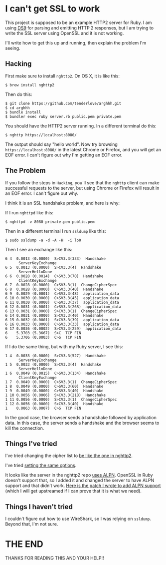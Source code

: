 # I can't get SSL to work

This project is supposed to be an example HTTP2 server for Ruby.  I am using
[DS9](https://github.com/tenderlove/ds9) for parsing and emitting HTTP 2 responses,
but I am trying to write the SSL server using OpenSSL and it is not working.

I'll write how to get this up and running, then explain the problem I'm seeing.

## Hacking

First make sure to install `nghttp2`.  On OS X, it is like this:

```
$ brew install nghttp2
```

Then do this:

```
$ git clone https://github.com/tenderlove/arghhh.git
$ cd arghhh
$ bundle install
$ bundler exec ruby server.rb public.pem private.pem
```

You should have the HTTP2 server running.  In a different terminal do this:

```
$ nghttp https://localhost:8080/
```

The output should say "hello world".  Now try browsing `https://localhost:8080/`
in the latest Chrome or Firefox, and you will get an EOF error.  I can't figure
out why I'm getting an EOF error.

## The Problem

If you follow the steps in `Hacking`, you'll see that the `nghttp` client can make
successful requests to the server, but using Chrome or Firefox will result
in an EOF error.  I can't figure out why.

I think it is an SSL handshake problem, and here is why:

If I run `nghttpd` like this:

```
$ nghttpd -v 8080 private.pem public.pem
```

Then in a different terminal I run `ssldump` like this:

```
$ sudo ssldump -a -d -A -H  -i lo0
```

Then I see an exchange like this:

```
6 4  0.0013 (0.0000)  S>CV3.3(333)  Handshake
      ServerKeyExchange
6 5  0.0013 (0.0000)  S>CV3.3(4)  Handshake
      ServerHelloDone
6 6  0.0028 (0.0014)  C>SV3.3(70)  Handshake
      ClientKeyExchange
6 7  0.0028 (0.0000)  C>SV3.3(1)  ChangeCipherSpec
6 8  0.0028 (0.0000)  C>SV3.3(40)  Handshake
6 9  0.0029 (0.0001)  C>SV3.3(48)  application_data
6 10 0.0030 (0.0000)  C>SV3.3(45)  application_data
6 11 0.0030 (0.0000)  C>SV3.3(37)  application_data
6 12 0.0031 (0.0001)  C>SV3.3(268)  application_data
6 13 0.0031 (0.0000)  S>CV3.3(1)  ChangeCipherSpec
6 14 0.0031 (0.0000)  S>CV3.3(40)  Handshake
6 15 0.0032 (0.0001)  S>CV3.3(39)  application_data
6 16 0.0033 (0.0000)  C>SV3.3(33)  application_data
6 17 0.0036 (0.0002)  S>CV3.3(259)  application_data
6    5.3703 (5.3667)  S>C  TCP FIN
6    5.3706 (0.0003)  C>S  TCP FIN
```

If I do the same thing, but with my Ruby server, I see this:

```
1 4  0.0033 (0.0000)  S>CV3.3(527)  Handshake
      ServerKeyExchange
1 5  0.0033 (0.0000)  S>CV3.3(4)  Handshake
      ServerHelloDone
1 6  0.0049 (0.0015)  C>SV3.3(134)  Handshake
      ClientKeyExchange
1 7  0.0049 (0.0000)  C>SV3.3(1)  ChangeCipherSpec
1 8  0.0049 (0.0000)  C>SV3.3(60)  Handshake
1 9  0.0049 (0.0000)  C>SV3.3(40)  Handshake
1 10 0.0056 (0.0006)  S>CV3.3(218)  Handshake
1 11 0.0056 (0.0000)  S>CV3.3(1)  ChangeCipherSpec
1 12 0.0056 (0.0000)  S>CV3.3(40)  Handshake
1    0.0063 (0.0007)  C>S  TCP FIN
```

In the good case, the browser sends a handshake followed by application data.
In this case, the server sends a handshake and the browser seems to kill the
connection.

## Things I've tried

I've tried changing the cipher list to [be like the one in nghttp2](https://github.com/tatsuhiro-t/nghttp2/blob/d10228cdf7c95198a9dc0c2d0781fc3eb8af2f88/src/HttpServer.cc#L1786).

I've tried [setting the same options](https://github.com/tatsuhiro-t/nghttp2/blob/d10228cdf7c95198a9dc0c2d0781fc3eb8af2f88/src/HttpServer.cc#L1776-L1784).

It looks like the server in the nghttp2 repo [uses ALPN](https://github.com/tatsuhiro-t/nghttp2/blob/d10228cdf7c95198a9dc0c2d0781fc3eb8af2f88/src/HttpServer.cc#L710-L727).  OpenSSL in Ruby doesn't support that, so I added it and changed the server to have ALPN support and that didn't work.  [Here is the patch I wrote to add ALPN support](https://gist.github.com/tenderlove/b19bdea0d98fd1c0b655) (which I will get upstreamed if I can prove that it is what we need).

## Things I haven't tried

I couldn't figure out how to use WireShark, so I was relying on `ssldump`.  Beyond that, I'm not sure.

# THE END

THANKS FOR READING THIS AND YOUR HELP!!
